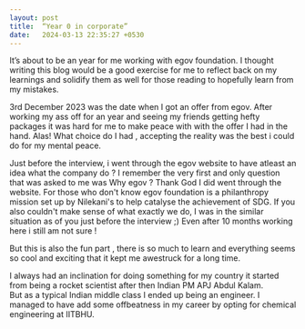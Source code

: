 ```yaml
---
layout: post
title:  “Year 0 in corporate”
date:   2024-03-13 22:35:27 +0530
---
```


It’s about to be an year for me working with egov foundation. I thought writing this blog would be a good exercise for me to reflect back on my learnings and solidify them as well for those reading to hopefully learn from my mistakes.</p>

3rd December 2023 was the date when I got an offer from egov. After working my ass off for an year and seeing my friends getting hefty packages it was hard for me to make peace with with the offer I had in the hand. Alas! What choice do I had , accepting the reality was the best i could do for my mental peace.

Just before the interview, i went through the egov website to have atleast an idea what the company do ? I remember the very first and only question that was asked to me was Why egov ? Thank God I did went through the website. For those who don't know egov foundation is a philanthropy mission set up by Nilekani's to help catalyse the achievement of SDG.
If you also couldn't make sense of what exactly we do, I was in the similar situation as of you just before the interview ;) 
Even after 10 months working here i still am not sure !
<p>But this is also the fun part , there is so much to learn and everything seems so cool and exciting that it kept me awestruck for a long time.</p>
<p>I always had an inclination for doing something for my country it started from being a rocket scientist after then Indian PM APJ Abdul Kalam.<br>
But as a typical Indian middle class I ended up being an engineer. I managed to have add some offbeatness in my career by opting for chemical engineering at IITBHU.</p>

